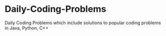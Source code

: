 # Daily-Coding-Problems
Daily Coding Problems which include solutions to popular coding problems in Java, Python, C++
